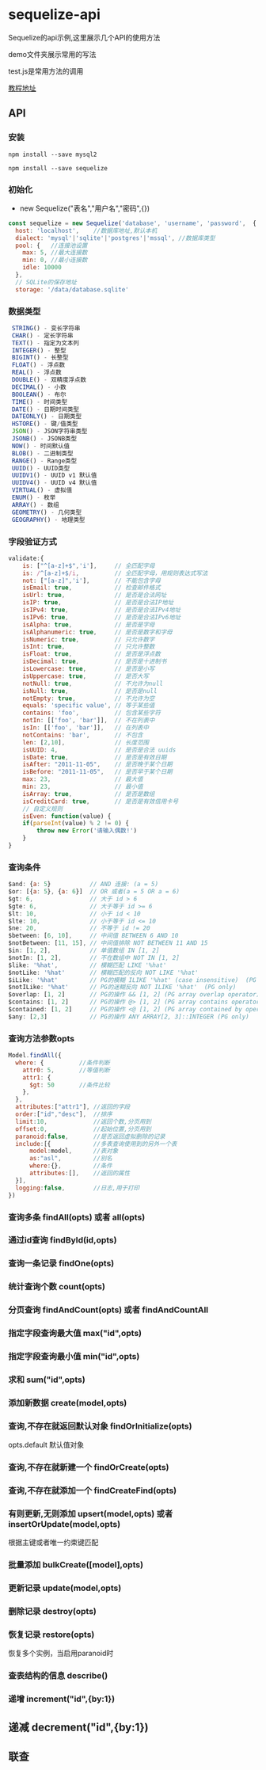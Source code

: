 # sequelize-api
Sequelize的api示例,这里展示几个API的使用方法

demo文件夹展示常用的写法

test.js是常用方法的调用

[教程地址](https://juejin.im/post/5b6baf9a5188251aa0166d82)

## API

### 安装

`npm install --save mysql2`

`npm install --save sequelize`
### 初始化

- new Sequelize("表名","用户名","密码",{})
```javascript
const sequelize = new Sequelize('database', 'username', 'password',  {
  host: 'localhost',    //数据库地址,默认本机
  dialect: 'mysql'|'sqlite'|'postgres'|'mssql', //数据库类型
  pool: {   //连接池设置
    max: 5, //最大连接数
    min: 0, //最小连接数
    idle: 10000
  },
  // SQLite的保存地址
  storage: '/data/database.sqlite'

```
### 数据类型

```javascript
 STRING() - 变长字符串
 CHAR() - 定长字符串
 TEXT() - 指定为文本列
 INTEGER() - 整型
 BIGINT() - 长整型
 FLOAT() - 浮点数
 REAL() - 浮点数
 DOUBLE() - 双精度浮点数
 DECIMAL() - 小数
 BOOLEAN() - 布尔
 TIME() - 时间类型
 DATE() - 日期时间类型
 DATEONLY() - 日期类型
 HSTORE() - 键/值类型
 JSON() - JSON字符串类型
 JSONB() - JSONB类型
 NOW() - 时间默认值
 BLOB() - 二进制类型
 RANGE() - Range类型
 UUID() - UUID类型
 UUIDV1() - UUID v1 默认值
 UUIDV4() - UUID v4 默认值
 VIRTUAL() - 虚拟值
 ENUM() - 枚举
 ARRAY() - 数组
 GEOMETRY() - 几何类型
 GEOGRAPHY() - 地理类型
```

### 字段验证方式

```javascript
validate:{
    is: ["^[a-z]+$",'i'],     // 全匹配字母
    is: /^[a-z]+$/i,          // 全匹配字母，用规则表达式写法
    not: ["[a-z]",'i'],       // 不能包含字母
    isEmail: true,            // 检查邮件格式
    isUrl: true,              // 是否是合法网址
    isIP: true,               // 是否是合法IP地址
    isIPv4: true,             // 是否是合法IPv4地址
    isIPv6: true,             // 是否是合法IPv6地址
    isAlpha: true,            // 是否是字母
    isAlphanumeric: true,     // 是否是数字和字母
    isNumeric: true,          // 只允许数字
    isInt: true,              // 只允许整数
    isFloat: true,            // 是否是浮点数
    isDecimal: true,          // 是否是十进制书
    isLowercase: true,        // 是否是小写
    isUppercase: true,        // 是否大写
    notNull: true,            // 不允许为null
    isNull: true,             // 是否是null
    notEmpty: true,           // 不允许为空
    equals: 'specific value', // 等于某些值
    contains: 'foo',          // 包含某些字符
    notIn: [['foo', 'bar']],  // 不在列表中
    isIn: [['foo', 'bar']],   // 在列表中
    notContains: 'bar',       // 不包含
    len: [2,10],              // 长度范围
    isUUID: 4,                // 是否是合法 uuids
    isDate: true,             // 是否是有效日期
    isAfter: "2011-11-05",    // 是否晚于某个日期
    isBefore: "2011-11-05",   // 是否早于某个日期
    max: 23,                  // 最大值
    min: 23,                  // 最小值
    isArray: true,            // 是否是数组
    isCreditCard: true,       // 是否是有效信用卡号
    // 自定义规则
    isEven: function(value) {
    if(parseInt(value) % 2 != 0) {
        throw new Error('请输入偶数!')
    }
}
```

### 查询条件

``` javascript
$and: {a: 5}           // AND 连接: (a = 5)
$or: [{a: 5}, {a: 6}]  // OR 或者(a = 5 OR a = 6)
$gt: 6,                // 大于 id > 6
$gte: 6,               // 大于等于 id >= 6
$lt: 10,               // 小于 id < 10
$lte: 10,              // 小于等于 id <= 10
$ne: 20,               // 不等于 id != 20
$between: [6, 10],     // 中间值 BETWEEN 6 AND 10
$notBetween: [11, 15], // 中间值排除 NOT BETWEEN 11 AND 15
$in: [1, 2],           // 单值数组 IN [1, 2]
$notIn: [1, 2],        // 不在数组中 NOT IN [1, 2]
$like: '%hat',         // 模糊匹配 LIKE '%hat'
$notLike: '%hat'       // 模糊匹配的反向 NOT LIKE '%hat'
$iLike: '%hat'         // PG的模糊 ILIKE '%hat' (case insensitive)  (PG only)
$notILike: '%hat'      // PG的迷糊反向 NOT ILIKE '%hat'  (PG only)
$overlap: [1, 2]       // PG的操作 && [1, 2] (PG array overlap operator)
$contains: [1, 2]      // PG的操作 @> [1, 2] (PG array contains operator)
$contained: [1, 2]     // PG的操作 <@ [1, 2] (PG array contained by operator)
$any: [2,3]            // PG的操作 ANY ARRAY[2, 3]::INTEGER (PG only)
```
### 查询方法参数opts

```javascript
Model.findAll({
  where: {          //条件判断
    attr0: 5,       //等值判断
    attr1: {
      $gt: 50       //条件比较
    },
  },
  attributes:["attr1"], //返回的字段
  order:["id","desc"],  //排序
  limit:10,             //返回个数,分页用到
  offset:0,             //起始位置,分页用到
  paranoid:false,       //是否返回虚拟删除的记录
  include:[{            //多表查询使用到的另外一个表
      model:model,      //表对象
      as:"asl",         //别名
      where:{},         //条件
      attributes:[],    //返回的属性
  }],  
  logging:false,        //日志,用于打印     
})
```
### 查询多条 findAll(opts) 或者 all(opts)

### 通过id查询  findById(id,opts)

### 查询一条记录   findOne(opts)

### 统计查询个数    count(opts)

### 分页查询    findAndCount(opts) 或者 findAndCountAll

### 指定字段查询最大值  max("id",opts)

### 指定字段查询最小值  min("id",opts)

### 求和    sum("id",opts)

### 添加新数据  create(model,opts)

### 查询,不存在就返回默认对象   findOrInitialize(opts)

opts.default    默认值对象

### 查询,不存在就新建一个   findOrCreate(opts)

### 查询,不存在就添加一个   findCreateFind(opts)

### 有则更新,无则添加   upsert(model,opts)  或者 insertOrUpdate(model,opts)

根据主键或者唯一约束键匹配

### 批量添加    bulkCreate([model],opts)

### 更新记录    update(model,opts)

### 删除记录    destroy(opts)

### 恢复记录    restore(opts)

恢复多个实例，当启用paranoid时

### 查表结构的信息  describe()

### 递增  increment("id",{by:1})

## 递减     decrement("id",{by:1})

## 联查

```

```
